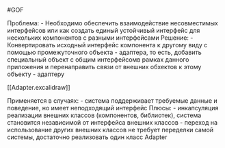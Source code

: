 #GOF 

Проблема:
	- Необходимо обеспечить взаимодействие несовместимых интерфейсов или как создать единый устойчивый интерфейс для нескольких компонентов с разными интерфейсами
Решение:
	- Конвертировать исходный интерфейс компонента к другому виду с помощью промежуточного объекта - адаптера, то есть, добавить специальный объект с общим интерфейсомв рамках данного приложения и перенаправить связи от внешних обхектов к этому объекту - адаптеру

[[Adapter.excalidraw]]

Применяется в случаях:
	- система поддерживает требуемые данные и поведение, но имеет неподходящий интерфейс
Плюсы:
	- инкапсуляция реализации внешних классов (компонентов, библиотек), система становится независимой от интерфейса внешних классов
	- переход на использование других внешних классов не требует переделки самой системы, достаточно реализовать один класс Adapter